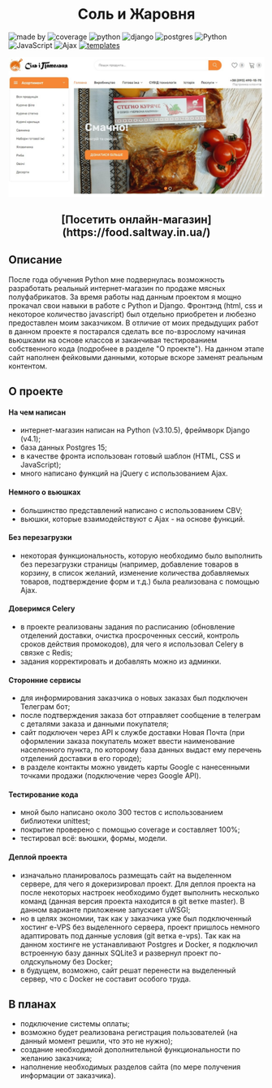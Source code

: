 <h1 align="center"> Соль и Жаровня </h1>

![made by](https://img.shields.io/badge/made_by-slychagin-blue)
![coverage](https://img.shields.io/badge/coverage-100%25-brightgreen)
![python](https://img.shields.io/badge/python-v3.10.5-green)
![django](https://img.shields.io/badge/django-v4.1-green)
![postgres](https://img.shields.io/badge/postgres-15-green)
![Python](https://img.shields.io/badge/Python-17.2%25-blue)
![JavaScript](https://img.shields.io/badge/JavaScript-37.0%25-yellow)
![Ajax](https://img.shields.io/badge/Ajax-yes-blue)
[![templates](https://img.shields.io/badge/templates-safira-orange)](https://preview.themeforest.net/item/safira-organic-food-html-template/full_screen_preview/25782200?_ga=2.120049934.701405216.1682335958-16236204.1679321900)

![Home page](https://github.com/slychagin/sip-store/blob/master/readme_assets/home_page.jpg)
<h2 align="center"> [Посетить онлайн-магазин](https://food.saltway.in.ua/) </h2>

## Описание
После года обучения Python мне подвернулась возможность разработать реальный интернет-магазин по продаже
мясных полуфабрикатов. За время работы над данным проектом я мощно прокачал свои навыки в работе с Python и Django.
Фронтэнд (html, css и некоторое количество javascript) был отдельно приобретен и любезно предоставлен моим заказчиком.
В отличие от моих предыдущих работ в данном проекте я постарался сделать все по-взрослому начиная вьюшками на основе
классов и заканчивая тестированием собственного кода (подробнее в разделе "О проекте"). На данном этапе сайт наполнен
фейковыми данными, которые вскоре заменят реальным контентом.

## О проекте
#### На чем написан
- интернет-магазин написан на Python (v3.10.5), фреймворк Django (v4.1);
- база данных Postgres 15;
- в качестве фронта использован готовый шаблон (HTML, CSS и JavaScript);
- много написано функций на jQuery с использованием Ajax.
#### Немного о вьюшках
- большинство представлений написано с использованием CBV;
- вьюшки, которые взаимодействуют с Ajax - на основе функций.
#### Без перезагрузки
- некоторая функциональность, которую необходимо было выполнить без перезагрузки страницы (например, добавление товаров
в корзину, в список желаний, изменение количества добавляемых товаров, подтверждение форм и т.д.) была реализована с
помощью Ajax.
#### Доверимся Celery
- в проекте реализованы задания по расписанию (обновление отделений доставки, очистка просроченных сессий, контроль
сроков действия промокодов), для чего я использовал Celery в связке с Redis;
- задания корректировать и добавлять можно из админки.
#### Сторонние сервисы
- для информирования заказчика о новых заказах был подключен Телеграм бот;
- после подтверждения заказа бот отправляет сообщение в телеграм с деталями заказа и данными покупателя;
- сайт подключен через API к службе доставки Новая Почта (при оформлении заказа покупатель может ввести наименование
населенного пункта, по которому база данных выдаст ему перечень отделений доставки в его городе);
- в разделе контакты можно увидеть карты Google c нанесенными точками продажи (подключение через Google API).
#### Тестирование кода
- мной было написано около 300 тестов с использованием библиотеки unittest;
- покрытие проверено с помощью coverage и составляет 100%;
- тестировал всё: вьюшки, формы, модели.
#### Деплой проекта
- изначально планировалось размещать сайт на выделенном сервере, для чего я докеризировал проект. Для деплоя проекта
на после некоторых настроек необходимо будет выполнить несколько команд (данная версия проекта находится в 
git ветке master). В данном варианте приложение запускает uWSGI;
- но в целях экономии, так как у заказчика уже был подключенный хостинг e-VPS без выделенного сервера, проект пришлось
немного адаптировать под данные условия (git ветка e-vps). Так как на данном хостинге не устанавливают Postgres и
Docker, я подключил встроенную базу данных SQLite3 и развернул проект по-олдскульному без Docker;
- в будущем, возможно, сайт решат перенести на выделенный сервер, что с Docker не составит особого труда.

## В планах
- подключение системы оплаты;
- возможно будет реализована регистрация пользователей (на данный момент решили, что это не нужно);
- создание необходимой дополнительной функциональности по желанию заказчика;
- наполнение необходимых разделов сайта (по мере получения информации от заказчика).